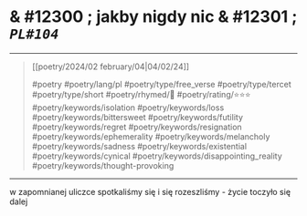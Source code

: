 # & #12300 ; jakby nigdy nic & #12301 ; *`PL#104`*

---

> [[poetry/2024/02 february/04|04/02/24]]
> 
> #poetry 
> #poetry/lang/pl
> #poetry/type/free_verse #poetry/type/tercet #poetry/type/short 
> #poetry/rhymed/🔴 
> #poetry/rating/⭐⭐⭐ 
> #poetry/keywords/isolation #poetry/keywords/loss #poetry/keywords/bittersweet #poetry/keywords/futility #poetry/keywords/regret #poetry/keywords/resignation #poetry/keywords/ephemerality #poetry/keywords/melancholy #poetry/keywords/sadness #poetry/keywords/existential #poetry/keywords/cynical #poetry/keywords/disappointing_reality #poetry/keywords/thought-provoking 

---

w zapomnianej uliczce spotkaliśmy się
i się rozeszliśmy -
życie toczyło się dalej
